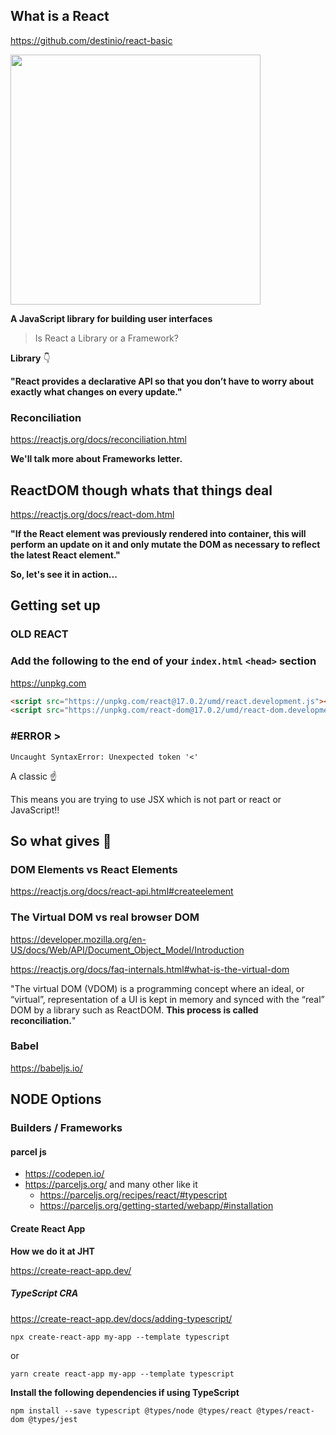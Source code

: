## What is a React

https://github.com/destinio/react-basic

<img src="https://i.giphy.com/media/Yq2SKEsscV85lPRJdu/giphy.gif" width="400px" />

**A JavaScript library for building user interfaces**

> Is React a Library or a Framework?

**Library** 👇

**"React provides a declarative API so that you don’t have to worry about exactly what changes on every update."**

### Reconciliation

https://reactjs.org/docs/reconciliation.html

**We'll talk more about Frameworks letter.**

## ReactDOM though whats that things deal

https://reactjs.org/docs/react-dom.html

**"If the React element was previously rendered into container, this will perform an update on it and only mutate the DOM as necessary to reflect the latest React element."**

**So, let's see it in action...**

## Getting set up

### OLD REACT

### Add the following to the end of your `index.html` `<head>` section

https://unpkg.com

```html
<script src="https://unpkg.com/react@17.0.2/umd/react.development.js"></script>
<script src="https://unpkg.com/react-dom@17.0.2/umd/react-dom.development.js"></script>
```

### #ERROR >

`Uncaught SyntaxError: Unexpected token '<'`

A classic ☝️

This means you are trying to use JSX which is not part or react or JavaScript!!

## So what gives 🤔

### DOM Elements vs React Elements

https://reactjs.org/docs/react-api.html#createelement

### The Virtual DOM vs real browser DOM

https://developer.mozilla.org/en-US/docs/Web/API/Document_Object_Model/Introduction

https://reactjs.org/docs/faq-internals.html#what-is-the-virtual-dom

"The virtual DOM (VDOM) is a programming concept where an ideal, or “virtual”, representation of a UI is kept in memory and synced with the “real” DOM by a library such as ReactDOM. **This process is called reconciliation.**"

### Babel

https://babeljs.io/

## NODE Options

### Builders / **Frameworks**

#### parcel js

- https://codepen.io/
- https://parceljs.org/ and many other like it
  - https://parceljs.org/recipes/react/#typescript
  - https://parceljs.org/getting-started/webapp/#installation

#### Create React App

**How we do it at JHT**

https://create-react-app.dev/

##### TypeScript CRA

https://create-react-app.dev/docs/adding-typescript/

`npx create-react-app my-app --template typescript`

or

`yarn create react-app my-app --template typescript`

**Install the following dependencies if using TypeScript**

`npm install --save typescript @types/node @types/react @types/react-dom @types/jest`
